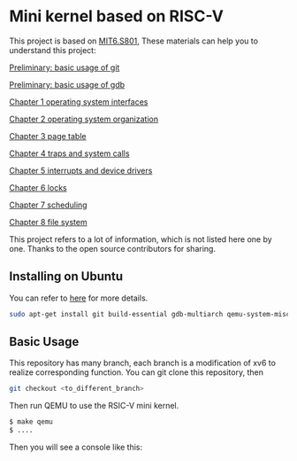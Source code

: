# Mini kernel based on RISC-V

This project is based on [MIT6.S801](https://pdos.csail.mit.edu/6.S081/2020/index.html), These materials can help you to understand this project:

[Preliminary: basic usage of git](./docs/intro_use_of_git.md)

[Preliminary: basic usage of gdb](./docs/intro_use_of_gdb.md)

[Chapter 1 operating system interfaces](./docs/1_operatring_system_interfaces.md)

[Chapter 2 operating system organization](./docs/2_operating_system_organization.md)

[Chapter 3 page table](./docs/3_page_table.md)

[Chapter 4 traps and system calls](./docs/4_traps_and_system_calls.md)

[Chapter 5 interrupts and device drivers](./docs/5_interrupts_and_device_drivers.md)

[Chapter 6 locks](./docs/6_locking.md)

[Chapter 7 scheduling](./docs/7_scheduling.md)

[Chapter 8 file system](./docs/8_file_system.md)

This project refers to a lot of information, which is not listed here one by one. Thanks to the open source contributors for sharing.

## Installing on Ubuntu

You can refer to [here](https://pdos.csail.mit.edu/6.S081/2020/tools.html) for more details.

```bash
sudo apt-get install git build-essential gdb-multiarch qemu-system-misc gcc-riscv64-linux-gnu binutils-riscv64-linux-gnu 
```

## Basic Usage

This repository has many branch, each branch is a modification of xv6 to realize corresponding function. You can git clone this repository, then 

```bash
git checkout <to_different_branch>
```

Then run QEMU to use the RSIC-V mini kernel.

```bash
$ make qemu
$ ....
```

Then you will see a console like this:

